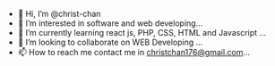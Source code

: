 - 👋 Hi, I’m @christ-chan
- 👀 I’m interested in software and web developing...
- 🌱 I’m currently learning react js, PHP, CSS, HTML and Javascript ...
- 💞️ I’m looking to collaborate on WEB Developing ...
- 📫 How to reach me contact me in christchan176@gmail.com...

<!---
christ-chan/christ-chan is a ✨ special ✨ repository because its `README.md` (this file) appears on your GitHub profile.
You can click the Preview link to take a look at your changes.
--->
